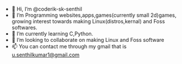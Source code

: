 - 👋 Hi, I’m @coderik-sk-senthil
- 👀 I’m Programming websites,apps,games(currently small 2d)games, growing interest towards making Linux(distros,kernal) and Foss softwares.
- 🌱 I’m currently learning C,Python.
- 💞️ I’m looking to collaborate on making Linux and Foss software
- 📫 You can contact me through my gmail that is u.senthilkumar1@gmail.com 
<!---
coderik-sk-senthil/coderik-sk-senthil is a ✨ special ✨ repository because its `README.md` (this file) appears on your GitHub profile.
You can click the Preview link to take a look at your changes.
--->
